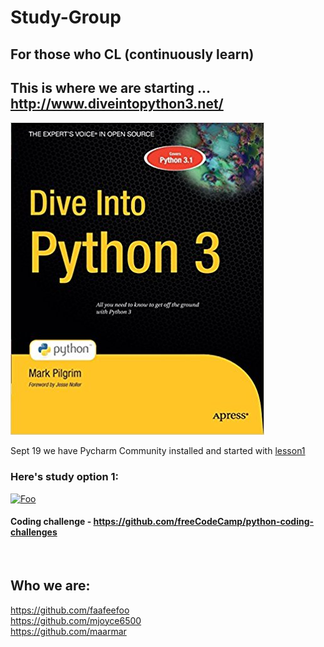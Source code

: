 
# Study-Group
## For those who CL (continuously learn)

## This is where we are starting ... http://www.diveintopython3.net/
<a href="http://www.diveintopython3.net" rel="Lesson 1">![Foo](./images/DiveIntoPython3.jpg)</a>



Sept 19 we have Pycharm Community installed and started with [lesson1](http://www.diveintopython3.net/your-first-python-program.html) 

### Here's study option 1:
<a href="https://github.com/freeCodeCamp/freeCodeCamp" rel="Code Camp!!">![Foo](https://s3.amazonaws.com/freecodecamp/wide-social-banner.png)</a>

#### Coding challenge - https://github.com/freeCodeCamp/python-coding-challenges
<br />

## Who we are:
 https://github.com/faafeefoo <br />
 https://github.com/mjoyce6500 <br />
 https://github.com/maarmar
 
